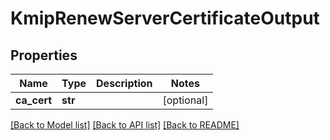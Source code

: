 # KmipRenewServerCertificateOutput

## Properties
Name | Type | Description | Notes
------------ | ------------- | ------------- | -------------
**ca_cert** | **str** |  | [optional] 

[[Back to Model list]](../README.md#documentation-for-models) [[Back to API list]](../README.md#documentation-for-api-endpoints) [[Back to README]](../README.md)


